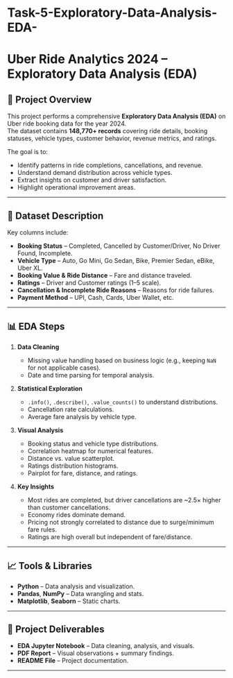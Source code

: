 # Task-5-Exploratory-Data-Analysis-EDA-

# Uber Ride Analytics 2024 – Exploratory Data Analysis (EDA)

## 📌 Project Overview
This project performs a comprehensive **Exploratory Data Analysis (EDA)** on Uber ride booking data for the year 2024.  
The dataset contains **148,770+ records** covering ride details, booking statuses, vehicle types, customer behavior, revenue metrics, and ratings.

The goal is to:
- Identify patterns in ride completions, cancellations, and revenue.
- Understand demand distribution across vehicle types.
- Extract insights on customer and driver satisfaction.
- Highlight operational improvement areas.

---

## 📂 Dataset Description
Key columns include:
- **Booking Status** – Completed, Cancelled by Customer/Driver, No Driver Found, Incomplete.
- **Vehicle Type** – Auto, Go Mini, Go Sedan, Bike, Premier Sedan, eBike, Uber XL.
- **Booking Value & Ride Distance** – Fare and distance traveled.
- **Ratings** – Driver and Customer ratings (1–5 scale).
- **Cancellation & Incomplete Ride Reasons** – Reasons for ride failures.
- **Payment Method** – UPI, Cash, Cards, Uber Wallet, etc.

---

## 📊 EDA Steps
1. **Data Cleaning**
   - Missing value handling based on business logic (e.g., keeping `NaN` for not applicable cases).
   - Date and time parsing for temporal analysis.

2. **Statistical Exploration**
   - `.info()`, `.describe()`, `.value_counts()` to understand distributions.
   - Cancellation rate calculations.
   - Average fare analysis by vehicle type.

3. **Visual Analysis**
   - Booking status and vehicle type distributions.
   - Correlation heatmap for numerical features.
   - Distance vs. value scatterplot.
   - Ratings distribution histograms.
   - Pairplot for fare, distance, and ratings.

4. **Key Insights**
   - Most rides are completed, but driver cancellations are ~2.5× higher than customer cancellations.
   - Economy rides dominate demand.
   - Pricing not strongly correlated to distance due to surge/minimum fare rules.
   - Ratings are high overall but independent of fare/distance.

---

## 📈 Tools & Libraries
- **Python** – Data analysis and visualization.
- **Pandas**, **NumPy** – Data wrangling and stats.
- **Matplotlib**, **Seaborn** – Static charts.


---

## 📑 Project Deliverables
- **EDA Jupyter Notebook** – Data cleaning, analysis, and visuals.
- **PDF Report** – Visual observations + summary findings.
- **README File** – Project documentation.

---


